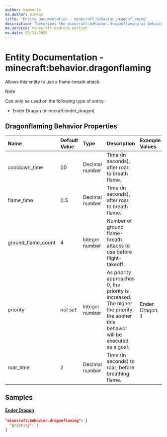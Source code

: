 ```yaml
---
author: mammerla
ms.author: mikeam
title: "Entity Documentation - minecraft:behavior.dragonflaming"
description: "Describes the minecraft:behavior.dragonflaming ai behavior component"
ms.service: minecraft-bedrock-edition
ms.date: 02/11/2025 
---
```


# Entity Documentation - minecraft:behavior.dragonflaming

Allows this entity to use a flame-breath attack.

> [!Note]
> Can only be used on the following type of entity:
> 
> * Ender Dragon (minecraft:ender_dragon)
> 

## Dragonflaming Behavior Properties

|Name       |Default Value |Type |Description |Example Values |
|:----------|:-------------|:----|:-----------|:------------- |
| cooldown_time | 10 | Decimal number | Time (in seconds), after roar, to breath flame. |  | 
| flame_time | 0.5 | Decimal number | Time (in seconds), after roar, to breath flame. |  | 
| ground_flame_count | 4 | Integer number | Number of ground flame-breath attacks to use before flight-takeoff. |  | 
| priority | *not set* | Integer number | As priority approaches 0, the priority is increased. The higher the priority, the sooner this behavior will be executed as a goal. | Ender Dragon: `1` | 
| roar_time | 2 | Decimal number | Time (in seconds) to roar, before breathing flame. |  | 

## Samples

#### [Ender Dragon](https://github.com/Mojang/bedrock-samples/tree/preview/behavior_pack/entities/ender_dragon.json)


```json
"minecraft:behavior.dragonflaming": {
  "priority": 1
}
```

